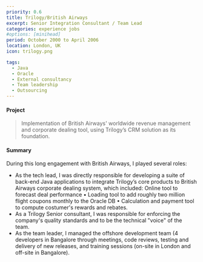 ```yaml
---
priority: 0.6
title: Trilogy/British Airways
excerpt: Senior Integration Consultant / Team Lead
categories: experience jobs
#options: [minihead]
period: October 2000 to April 2006
location: London, UK
icon: trilogy.png

tags:
  - Java
  - Oracle
  - External consultancy
  - Team leadership
  - Outsourcing
---
```


#### Project

> Implementation of British Airways&#39; worldwide revenue management and corporate dealing tool, using Trilogy’s CRM solution as its foundation.

#### Summary

During this long engagement with British Airways, I played several roles:

- As the tech lead, I was directly responsible for developing a suite of back-end Java applications to integrate Trilogy’s core products to British Airways corporate dealing system, which included: Online tool to forecast deal performance • Loading tool to add roughly two million flight coupons monthly to the Oracle DB • Calculation and payment tool to compute costumer&#39;s rewards and rebates.
- As a Trilogy Senior consultant, I was responsible for enforcing the company's quality standards and to be the technical "voice" of the team.
- As the team leader, I managed the offshore development team (4 developers in Bangalore through meetings, code reviews, testing and delivery of new releases, and training sessions (on-site
in London and off-site in Bangalore).
